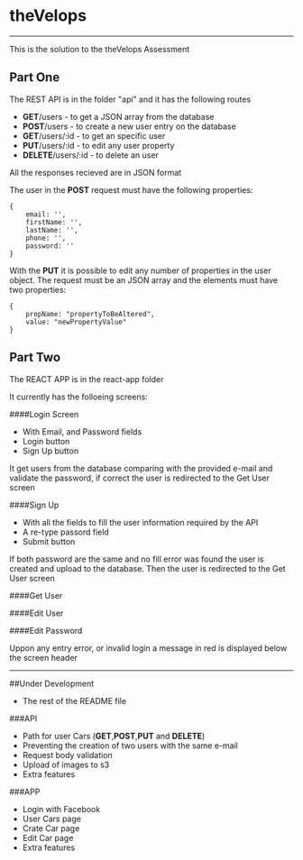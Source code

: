 # theVelops
-----
This is the solution to the theVelops Assessment

## Part One
The REST API is in the folder "api" and it has the following routes

- **GET**/users - to get a JSON array from the database
- **POST**/users - to create a new user entry on the database
- **GET**/users/:id - to get an specific user
- **PUT**/users/:id - to edit any user property
- **DELETE**/users/:id - to delete an user

All the responses recieved are in JSON format

The user in the **POST** request must have the following properties:

```
{
	email: '',
	firstName: '',
	lastName: '',
	phone: '',
	password: ''
}
```

With the **PUT** it is possible to edit any number of properties in the user object.
The request must be an JSON array and the elements must have two properties:

```
{
	propName: "propertyToBeAltered",
	value: "newPropertyValue" 
}
```


## Part Two
The REACT APP is in the react-app folder

It currently has the folloeing screens:

####Login Screen
- With Email, and Password fields
- Login button
- Sign Up button

It get users from the database comparing with the provided e-mail and validate the password, if correct the user is redirected to the Get User screen

####Sign Up

- With all the fields to fill the user information required by the API
- A re-type passord field
- Submit button

If both password are the same and no fill error was found the user is created and upload to the database.
Then the user is redirected to the Get User screen


####Get User

####Edit User

####Edit Password



Uppon any entry error, or invalid login a message in red is displayed below the screen header


-------
##Under Development

- The rest of the README file

###API

- Path for user Cars (**GET**,**POST**,**PUT** and **DELETE**)
- Preventing the creation of two users with the same e-mail
- Request body validation
- Upload of images to s3
- Extra features


###APP

- Login with Facebook
- User Cars page
- Crate Car page
- Edit Car page
- Extra features
